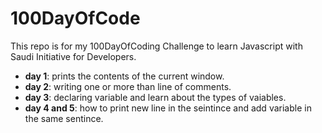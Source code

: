 # 100DayOfCode
This repo is for my 100DayOfCoding Challenge to learn Javascript with Saudi Initiative for Developers.
- <b>day 1</b>: prints the contents of the current window.
- <b>day 2</b>: writing one or more than line of comments.
- <b>day 3</b>: declaring variable and learn about the types of vaiables.
- <b>day 4 and 5</b>: how to print new line in the seintince and add variable in the same sentince.
